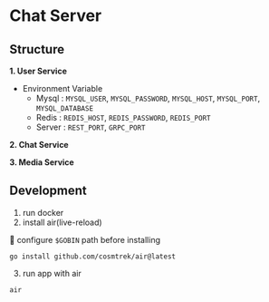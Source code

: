 # Chat Server

## Structure
  **1. User Service**
  
  - Environment Variable  
    - Mysql : `MYSQL_USER`, `MYSQL_PASSWORD`, `MYSQL_HOST`, `MYSQL_PORT`, `MYSQL_DATABASE`
    - Redis : `REDIS_HOST`, `REDIS_PASSWORD`, `REDIS_PORT`
    - Server : `REST_PORT`, `GRPC_PORT`

  **2. Chat Service**

  **3. Media Service**

## Development

  1. run docker
  2. install air(live-reload)

  📝 configure `$GOBIN` path before installing 

    go install github.com/cosmtrek/air@latest

  3. run app with air

    air
